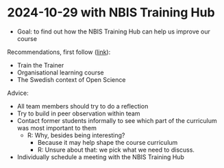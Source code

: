 # 2024-10-29 with NBIS Training Hub

- Goal: to find out how the NBIS Training Hub can help us improve our course

Recommendations, first follow ([link](https://training.scilifelab.se/our_resources/trainer_community)):

- Train the Trainer
- Organisational learning course
- The Swedish context of Open Science

Advice:

- All team members should try to do a reflection
- Try to build in peer observation within team
- Contact former students informally to see which part of the curriculum was most important to them
    - R: Why, besides being interesting?
        - Because it may help shape the course curriculum
        - R: Unsure about that: we pick what we need to discuss.
- Individually schedule a meeting with the NBIS Training Hub

